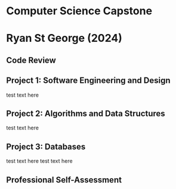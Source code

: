 # Computer Science Capstone
# Ryan St George (2024)

## Code Review

## Project 1: Software Engineering and Design
test text here

## Project 2: Algorithms and Data Structures
test text here

## Project 3: Databases
test text here
test text here

## Professional Self-Assessment
